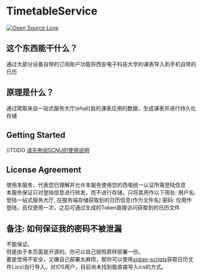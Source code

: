 # TimetableService

[![Open Source Love](https://badges.frapsoft.com/os/v3/open-source.svg?v=103)](https://github.com/frankli0324/TimetableService)

## 这个东西能干什么？

通过大部分设备自带的订阅账户功能将西安电子科技大学的课表导入到手机自带的日历

## 原理是什么？

通过爬取来自一站式服务大厅(ehall)我的课表应用的数据，生成课表并进行持久化存储

## Getting Started

//TODO
[请先参阅SCNU的使用说明](https://i.scnu.edu.cn/ical/doc)

## License Agreement

使用本服务，代表您已理解并允许本服务使用您的西电统一认证所需登陆信息  
本服务保证只对登陆信息进行转发，而不进行存储，只将其用作以下用处:
用户名: 登陆一站式服务大厅, 在服务端存储获取到的日历信息(作为文件名)
密码: 仅用作登陆，且仅使用一次，之后可通过生成的Token直接访问获取到的日历文件

## 备注: 如何保证我的密码不被泄漏

不能保证。  
但是由于本页面是开源的。你可以自己按照原样部署一份。  
要是觉得不安全，又嫌自己部署太麻烦，那你可以使用[xidian-scripts](https://github.com/xdlinux/xidian-scripts)获取日历文件(.ics)自行导入。对IOS用户，目前尚未找到能直接导入ics的方式。
